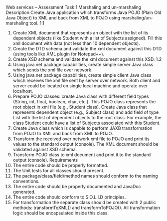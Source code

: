 Web services – Assessment Task 1
Marshaling and un-marshaling
Description
Create Java application which transforms Java POJO (Plain Old Java Object) to XML and back from XML to
POJO using marshaling/un-marshaling tool.
1.1
1. Create XML document that represents an object with the list of its dependent objects (like Student
with a list of Subjects assigned). Fill this xml document with data (not less than 10 dependent
objects).
2. Create the DTD schema and validate the xml document against this DTD (using tools like XML plugin
for Notepad++).
3. Create XSD schema and validate the xml document against this XSD.
1.2
1. Using java.net package capabilities, create simple server Java class which sends the xml file over
network.
2. Using java.net package capabilities, create simple client Java class which receives the xml file sent
by server over network. Both client and server could be located on single local machine and operate
over localhost.
3. Prepare POJO classes: create Java class with different field types (String, int, float, boolean, char,
etc.). This POJO class represents the root object in xml file (e.g., Student class). Create Java class that
represents dependent object (e.g., Subject class) and add field of type List with the list of dependent
objects to the root class. For example, the class Student could have a list of Subjects associated with
this Student.
4. Create Java class which is capable to perform JAXB transformation from POJO to XML and back from
XML to POJO.
5. Transform the received over network xml file to POJO and print its values to the standard output
(console). The XML document should be validated against XSD schema.
6. Transform POJO class to xml document and print it to the standard output (console).
Requirements
1. The entire code should be properly formatted.
2. The Unit tests for all classes should present.
3. The package/class/field/method names should conform to the naming conventions.
4. The entire code should be properly documented and JavaDoc generated.
5. The entire code should conform to S.O.L.I.D principles.
6. For transformation the separate class should be created with 2 public methods:
transformToXML() and transformToPOJO(). All transformation logic should be encapsulated inside
this class.
